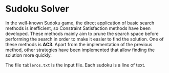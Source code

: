 # Sudoku Solver

In the well-known Sudoku game, the direct application of basic search methods is inefficient, so Constraint Satisfaction methods have been developed. These methods mainly aim to prune the search space before performing the search in order to make it easier to find the solution. One of these methods is **AC3**. Apart from the implementation of the previous method, other strategies have been implemented that allow finding the solution more quickly.

The file ```tableros.txt``` is the input file. Each sudoku is a line of text.
